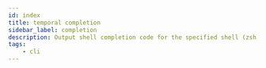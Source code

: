 ```yaml
---
id: index
title: temporal completion
sidebar_label: completion
description: Output shell completion code for the specified shell (zsh, bash).
tags:
	- cli
---
```


